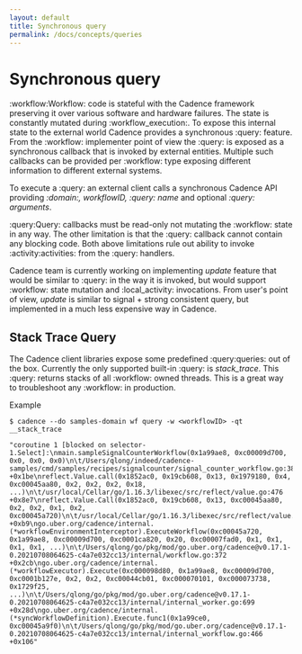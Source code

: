 ```yaml
---
layout: default
title: Synchronous query
permalink: /docs/concepts/queries
---
```


# Synchronous query

:workflow:Workflow: code is stateful with the Cadence framework preserving it over various software and hardware failures. The state is constantly mutated during :workflow_execution:. To expose this internal state to the external world Cadence provides a synchronous :query: feature. From the :workflow: implementer point of view the :query: is exposed as a synchronous callback that is invoked by external entities. Multiple such callbacks can be provided per :workflow: type exposing different information to different external systems.

To execute a :query: an external client calls a synchronous Cadence API providing _:domain:, workflowID, :query: name_ and optional _:query: arguments_.

:query:Query: callbacks must be read-only not mutating the :workflow: state in any way. The other limitation is that the :query: callback cannot contain any blocking code. Both above limitations rule out ability to invoke :activity:activities: from the :query: handlers.

Cadence team is currently working on implementing _update_ feature that would be similar to :query: in the way it is invoked, but would support :workflow: state mutation and :local_activity: invocations. From user's point of view, _update_ is similar to signal + strong consistent query, but implemented in a much less expensive way in Cadence.

## Stack Trace Query

The Cadence client libraries expose some predefined :query:queries: out of the box. Currently the only supported built-in :query: is _stack_trace_. This :query: returns stacks of all :workflow: owned threads. This is a great way to troubleshoot any :workflow: in production.

Example
<!-- TODO: enable wordWrap on this codeblock, at the moment its not yet supported. https://github.com/facebook/docusaurus/issues/7875 -->
```shell-session wordWrap=true
$ cadence --do samples-domain wf query -w <workflowID> -qt __stack_trace

"coroutine 1 [blocked on selector-1.Select]:\nmain.sampleSignalCounterWorkflow(0x1a99ae8, 0xc00009d700, 0x0, 0x0, 0x0)\n\t/Users/qlong/indeed/cadence-samples/cmd/samples/recipes/signalcounter/signal_counter_workflow.go:38 +0x1be\nreflect.Value.call(0x1852ac0, 0x19cb608, 0x13, 0x1979180, 0x4, 0xc00045aa80, 0x2, 0x2, 0x2, 0x18, ...)\n\t/usr/local/Cellar/go/1.16.3/libexec/src/reflect/value.go:476 +0x8e7\nreflect.Value.Call(0x1852ac0, 0x19cb608, 0x13, 0xc00045aa80, 0x2, 0x2, 0x1, 0x2, 0xc00045a720)\n\t/usr/local/Cellar/go/1.16.3/libexec/src/reflect/value.go:337 +0xb9\ngo.uber.org/cadence/internal.(*workflowEnvironmentInterceptor).ExecuteWorkflow(0xc00045a720, 0x1a99ae8, 0xc00009d700, 0xc0001ca820, 0x20, 0xc00007fad0, 0x1, 0x1, 0x1, 0x1, ...)\n\t/Users/qlong/go/pkg/mod/go.uber.org/cadence@v0.17.1-0.20210708064625-c4a7e032cc13/internal/workflow.go:372 +0x2cb\ngo.uber.org/cadence/internal.(*workflowExecutor).Execute(0xc000098d80, 0x1a99ae8, 0xc00009d700, 0xc0001b127e, 0x2, 0x2, 0xc00044cb01, 0xc000070101, 0xc000073738, 0x1729f25, ...)\n\t/Users/qlong/go/pkg/mod/go.uber.org/cadence@v0.17.1-0.20210708064625-c4a7e032cc13/internal/internal_worker.go:699 +0x28d\ngo.uber.org/cadence/internal.(*syncWorkflowDefinition).Execute.func1(0x1a99ce0, 0xc00045a9f0)\n\t/Users/qlong/go/pkg/mod/go.uber.org/cadence@v0.17.1-0.20210708064625-c4a7e032cc13/internal/internal_workflow.go:466 +0x106"
```
